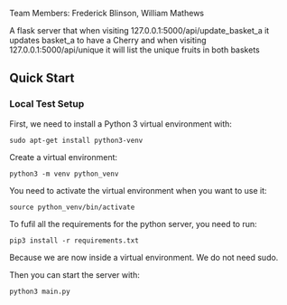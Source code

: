 Team Members: Frederick Blinson, William Mathews

A flask server that when visiting 127.0.0.1:5000/api/update\_basket\_a it updates basket_a to have a Cherry
and when visiting 127.0.0.1:5000/api/unique it will list the unique fruits in both baskets 

## Quick Start
### Local Test Setup
First, we need to install a Python 3 virtual environment with:
```
sudo apt-get install python3-venv
```

Create a virtual environment:
```
python3 -m venv python_venv
```

You need to activate the virtual environment when you want to use it:
```
source python_venv/bin/activate
```

To fufil all the requirements for the python server, you need to run:
```
pip3 install -r requirements.txt
```
Because we are now inside a virtual environment. We do not need sudo.

Then you can start the server with:
```
python3 main.py
```

